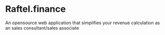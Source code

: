 # Raftel.finance
An opensource web application that simplifies your revenue calculation as an sales consultant/sales associate

